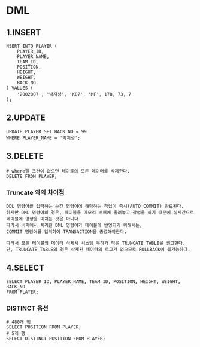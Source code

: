 # DML

## 1.INSERT
```commandline
NSERT INTO PLAYER (
    PLAYER_ID, 
    PLAYER_NAME, 
    TEAM_ID, 
    POSITION, 
    HEIGHT, 
    WEIGHT, 
    BACK_NO
) VALUES (
    '2002007', '박지성', 'K07', 'MF', 178, 73, 7
);
```

## 2.UPDATE
```commandline
UPDATE PLAYER SET BACK_NO = 99
WHERE PLAYER_NAME = '박지성';
```

## 3.DELETE
```commandline
# where절 조건이 없으면 테이블의 모든 데이터를 삭제한다.
DELETE FROM PLAYER;
```

### Truncate 와의 차이점
```commandline
DDL 명령어를 입력하는 순간 명령어에 해당하는 작업이 즉시(AUTO COMMIT) 완료된다. 
하지만 DML 명령어의 경우, 테이블을 메모리 버퍼에 올려놓고 작업을 하기 때문에 실시간으로 테이블에 영향을 미치는 것은 아니다. 
따라서 버퍼에서 처리한 DML 명령어가 테이블에 반영되기 위해서는,
COMMIT 명령어를 입력하여 TRANSACTION을 종료해야한다. 

따라서 모든 테이블의 데이터 삭제시 시스템 부하가 적은 TRUNCATE TABLE을 권고한다. 
단, TRUNCATE TABLE의 경우 삭제된 데이터의 로그가 없으므로 ROLLBACK이 불가능하다.
```

## 4.SELECT
```commandline
SELECT PLAYER_ID, PLAYER_NAME, TEAM_ID, POSITION, HEIGHT, WEIGHT, BACK_NO 
FROM PLAYER;
```

### DISTINCT 옵션
```commandline
# 480개 행
SELECT POSITION FROM PLAYER; 
# 5개 행
SELECT DISTINCT POSITION FROM PLAYER;
```